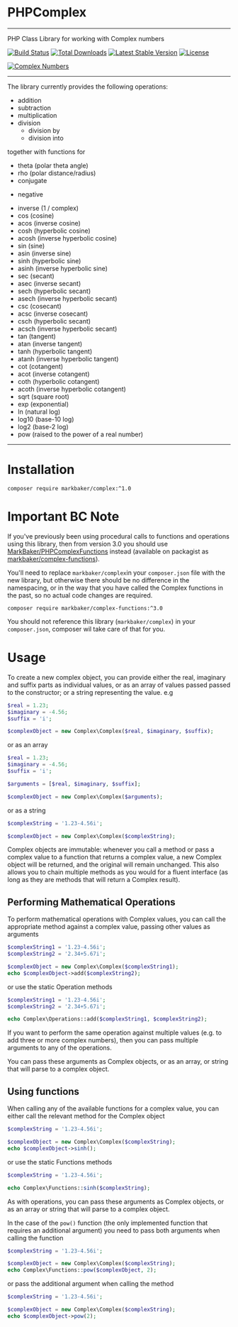 PHPComplex
==========

---

PHP Class Library for working with Complex numbers

[![Build Status](https://github.com/MarkBaker/PHPComplex/workflows/main/badge.svg)](https://github.com/MarkBaker/PHPComplex/actions)
[![Total Downloads](https://img.shields.io/packagist/dt/markbaker/complex)](https://packagist.org/packages/markbaker/complex)
[![Latest Stable Version](https://img.shields.io/github/v/release/MarkBaker/PHPComplex)](https://packagist.org/packages/markbaker/complex)
[![License](https://img.shields.io/github/license/MarkBaker/PHPComplex)](https://packagist.org/packages/markbaker/complex)


[![Complex Numbers](https://imgs.xkcd.com/comics/complex_numbers_2x.png)](https://xkcd.com/2028/)

---

The library currently provides the following operations:

 - addition
 - subtraction
 - multiplication
 - division
    - division by
    - division into

together with functions for

 - theta (polar theta angle)
 - rho (polar distance/radius)
 - conjugate
 * negative
 - inverse (1 / complex)
 - cos (cosine)
 - acos (inverse cosine)
 - cosh (hyperbolic cosine)
 - acosh (inverse hyperbolic cosine)
 - sin (sine)
 - asin (inverse sine)
 - sinh (hyperbolic sine)
 - asinh (inverse hyperbolic sine)
 - sec (secant)
 - asec (inverse secant)
 - sech (hyperbolic secant)
 - asech (inverse hyperbolic secant)
 - csc (cosecant)
 - acsc (inverse cosecant)
 - csch (hyperbolic secant)
 - acsch (inverse hyperbolic secant)
 - tan (tangent)
 - atan (inverse tangent)
 - tanh (hyperbolic tangent)
 - atanh (inverse hyperbolic tangent)
 - cot (cotangent)
 - acot (inverse cotangent)
 - coth (hyperbolic cotangent)
 - acoth (inverse hyperbolic cotangent)
 - sqrt (square root)
 - exp (exponential)
 - ln (natural log)
 - log10 (base-10 log)
 - log2 (base-2 log)
 - pow (raised to the power of a real number)


---

# Installation

```shell
composer require markbaker/complex:^1.0
```

# Important BC Note

If you've previously been using procedural calls to functions and operations using this library, then from version 3.0 you should use [MarkBaker/PHPComplexFunctions](https://github.com/MarkBaker/PHPComplexFunctions) instead (available on packagist as [markbaker/complex-functions](https://packagist.org/packages/markbaker/complex-functions)).

You'll need to replace `markbaker/complex`in your `composer.json` file with the new library, but otherwise there should be no difference in the namespacing, or in the way that you have called the Complex functions in the past, so no actual code changes are required.

```shell
composer require markbaker/complex-functions:^3.0
```

You should not reference this library (`markbaker/complex`) in your `composer.json`, composer wil take care of that for you.

# Usage

To create a new complex object, you can provide either the real, imaginary and suffix parts as individual values, or as an array of values passed passed to the constructor; or a string representing the value. e.g

```php
$real = 1.23;
$imaginary = -4.56;
$suffix = 'i';

$complexObject = new Complex\Complex($real, $imaginary, $suffix);
```
or as an array
```php
$real = 1.23;
$imaginary = -4.56;
$suffix = 'i';

$arguments = [$real, $imaginary, $suffix];

$complexObject = new Complex\Complex($arguments);
```
or as a string
```php
$complexString = '1.23-4.56i';

$complexObject = new Complex\Complex($complexString);
```

Complex objects are immutable: whenever you call a method or pass a complex value to a function that returns a complex value, a new Complex object will be returned, and the original will remain unchanged.
This also allows you to chain multiple methods as you would for a fluent interface (as long as they are methods that will return a Complex result).

## Performing Mathematical Operations

To perform mathematical operations with Complex values, you can call the appropriate method against a complex value, passing other values as arguments

```php
$complexString1 = '1.23-4.56i';
$complexString2 = '2.34+5.67i';

$complexObject = new Complex\Complex($complexString1);
echo $complexObject->add($complexString2);
```

or use the static Operation methods
```php
$complexString1 = '1.23-4.56i';
$complexString2 = '2.34+5.67i';

echo Complex\Operations::add($complexString1, $complexString2);
```
If you want to perform the same operation against multiple values (e.g. to add three or more complex numbers), then you can pass multiple arguments to any of the operations.

You can pass these arguments as Complex objects, or as an array, or string that will parse to a complex object.

## Using functions

When calling any of the available functions for a complex value, you can either call the relevant method for the Complex object
```php
$complexString = '1.23-4.56i';

$complexObject = new Complex\Complex($complexString);
echo $complexObject->sinh();
```

or use the static Functions methods
```php
$complexString = '1.23-4.56i';

echo Complex\Functions::sinh($complexString);
```
As with operations, you can pass these arguments as Complex objects, or as an array or string that will parse to a complex object.


In the case of the `pow()` function (the only implemented function that requires an additional argument) you need to pass both arguments when calling the function

```php
$complexString = '1.23-4.56i';

$complexObject = new Complex\Complex($complexString);
echo Complex\Functions::pow($complexObject, 2);
```
or pass the additional argument when calling the method
```php
$complexString = '1.23-4.56i';

$complexObject = new Complex\Complex($complexString);
echo $complexObject->pow(2);
```

